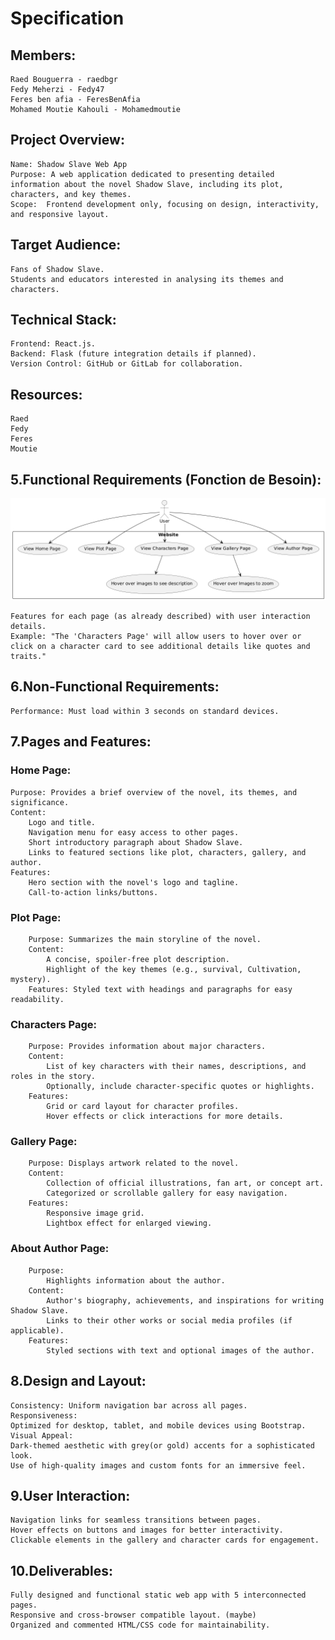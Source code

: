 # Specification

## Members:
    Raed Bouguerra - raedbgr
    Fedy Meherzi - Fedy47
    Feres ben afia - FeresBenAfia
    Mohamed Moutie Kahouli - Mohamedmoutie

## Project Overview:
    Name: Shadow Slave Web App
    Purpose: A web application dedicated to presenting detailed information about the novel Shadow Slave, including its plot, characters, and key themes.
    Scope:  Frontend development only, focusing on design, interactivity, and responsive layout.

## Target Audience:
    Fans of Shadow Slave.
    Students and educators interested in analysing its themes and characters.

## Technical Stack:
    Frontend: React.js.
    Backend: Flask (future integration details if planned).
    Version Control: GitHub or GitLab for collaboration.


## Resources:
    Raed
    Fedy
    Feres
    Moutie

## 5.Functional Requirements (Fonction de Besoin):

![Use Case Diagram](/docs/use-case-diagram.png)

    Features for each page (as already described) with user interaction details.
    Example: "The 'Characters Page' will allow users to hover over or click on a character card to see additional details like quotes and traits."

## 6.Non-Functional Requirements:
    Performance: Must load within 3 seconds on standard devices.


## 7.Pages and Features:
### Home Page:
    Purpose: Provides a brief overview of the novel, its themes, and significance.
    Content: 
        Logo and title.
        Navigation menu for easy access to other pages.
        Short introductory paragraph about Shadow Slave.
        Links to featured sections like plot, characters, gallery, and author.
    Features:
        Hero section with the novel's logo and tagline.
        Call-to-action links/buttons.



### Plot Page:
        Purpose: Summarizes the main storyline of the novel.
        Content: 
            A concise, spoiler-free plot description.
            Highlight of the key themes (e.g., survival, Cultivation, mystery).
        Features: Styled text with headings and paragraphs for easy readability.

### Characters Page:
        Purpose: Provides information about major characters.
        Content: 
            List of key characters with their names, descriptions, and roles in the story.
            Optionally, include character-specific quotes or highlights.
        Features:
            Grid or card layout for character profiles.
            Hover effects or click interactions for more details.

### Gallery Page:
        Purpose: Displays artwork related to the novel.
        Content: 
            Collection of official illustrations, fan art, or concept art.
            Categorized or scrollable gallery for easy navigation.
        Features:
            Responsive image grid.
            Lightbox effect for enlarged viewing.

### About Author Page:
        Purpose: 
            Highlights information about the author.
        Content: 
            Author's biography, achievements, and inspirations for writing Shadow Slave.
            Links to their other works or social media profiles (if applicable).
        Features:
            Styled sections with text and optional images of the author.



## 8.Design and Layout:
    Consistency: Uniform navigation bar across all pages.
    Responsiveness: 
    Optimized for desktop, tablet, and mobile devices using Bootstrap.
    Visual Appeal:
    Dark-themed aesthetic with grey(or gold) accents for a sophisticated look.
    Use of high-quality images and custom fonts for an immersive feel.


## 9.User Interaction:
    Navigation links for seamless transitions between pages.
    Hover effects on buttons and images for better interactivity.
    Clickable elements in the gallery and character cards for engagement.

## 10.Deliverables:
    Fully designed and functional static web app with 5 interconnected pages.
    Responsive and cross-browser compatible layout. (maybe)
    Organized and commented HTML/CSS code for maintainability.














